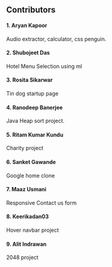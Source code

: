 ## Contributors

#### 1. Aryan Kapoor
   Audio extractor, calculator, css penguin.

#### 2. Shubojeet Das
   Hotel Menu Selection using ml

#### 3. Rosita Sikarwar
   Tin dog startup page

#### 4. Ranodeep Banerjee
   Java Heap sort project.
   
#### 5. Ritam Kumar Kundu
   Charity project
   
#### 6. Sanket Gawande
   Google home clone
   
#### 7. Maaz Usmani
   Responsive Contact us form
   
#### 8. Keerikadan03
   Hover navbar project
#### 9. Alit Indrawan
   2048 project
